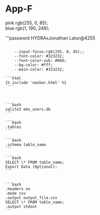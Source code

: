 # App-F
pink 
 rgb(255, 0, 85);  
 blue
 rgb(1, 190, 248);

'''password
HYDRAxJonathan
Latur@4255
````

    --input-focus:rgb(255, 0, 85);;
    --font-color: #323232;
    --font-color-sub: #666;
    --bg-color: #fff;
    --main-color: #323232;
    
```html
{% include 'navbar.html' %}
 ```



```bash
sqlite3 ems_users.db
```

```bash
.tables
```

```bash
.schema table_name
```

```bash
SELECT \* FROM table_name;
Export Data (Optional):
```


```bash
.headers on
.mode csv
.output output_file.csv
SELECT \* FROM table_name;
.output stdout
```
